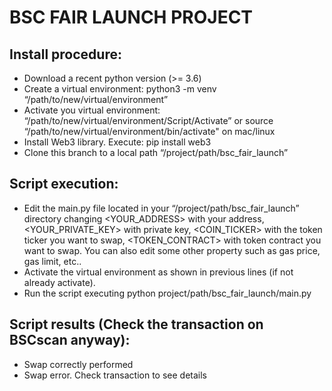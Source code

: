 # BSC FAIR LAUNCH PROJECT

## Install procedure:

* Download a recent python version (>= 3.6)
* Create a virtual environment: python3 -m venv “/path/to/new/virtual/environment”
* Activate you virtual environment: “/path/to/new/virtual/environment/Script/Activate” or source “/path/to/new/virtual/environment/bin/activate" on mac/linux
* Install Web3 library. Execute: pip install web3
* Clone this branch to a local path “/project/path/bsc_fair_launch”

## Script execution:

* Edit the main.py file located in your “/project/path/bsc_fair_launch” directory changing <YOUR_ADDRESS> with your address, <YOUR_PRIVATE_KEY> with private key, <COIN_TICKER> with the token ticker you want to swap, <TOKEN_CONTRACT> with token contract you want to swap. You can also edit some other property such as gas price, gas limit, etc..
* Activate the virtual environment as shown in previous lines (if not already activate). 
* Run the script executing python project/path/bsc_fair_launch/main.py

## Script results (Check the transaction on BSCscan anyway):
* Swap correctly performed
* Swap error. Check transaction to see details




